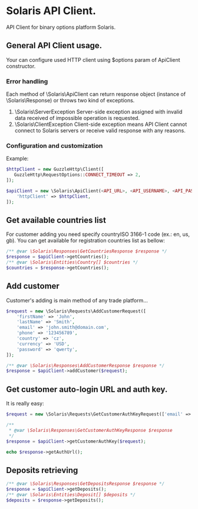 # Solaris API Client.
API Client for binary options platform Solaris.

## General API Client usage.
Your can configure used HTTP client using $options param of ApiClient constructor.

### Error handling

Each method of \Solaris\ApiClient can return response object (instance of \Solaris\Response) or
throws two kind of exceptions.

1. \Solaris\ServerException Server-side exception assigned with invalid data received of impossible operation is requested.
2. \Solaris\ClientException Client-side exception means API Client cannot connect to Solaris servers or receive valid 
response with any reasons.

### Configuration and customization

Example:
```php
$httpClient = new GuzzleHttp\Client([
   GuzzleHttp\RequestOptions::CONNECT_TIMEOUT => 2,
]);

$apiClient = new \Solaris\ApiClient(<API_URL>, <API_USERNAME>, <API_PASSWORD>, [
    'httpClient' => $httpClient,
]);
```

## Get available countries list

For customer adding you need specify countryISO 3166-1 code (ex.: en, us, gb). You can get available for registration
countries list as bellow:

```php
/** @var \Solaris\Responses\GetCountriesResponse $response */
$response = $apiClient->getCountries();
/** @var \Solaris\Entities\Country[] $countries */
$countries = $response->getCountries();
```

## Add customer

Customer's adding is main method of any trade platform...

```php
$request = new \Solaris\Requests\AddCustomerRequest([
    'firstName' => 'John',
    'lastName' => 'Smith',
    'email' => 'john.smith@domain.com',
    'phone' => '123456789',
    'country' => 'cz',
    'currency' => 'USD',
    'password' => 'qwerty',
]);

/** @var \Solaris\Responses\AddCustomerResponse $response */
$response = $apiClient->addCustomer($request);
```

## Get customer auto-login URL and auth key.

It is really easy:

```php
$request = new \Solaris\Requests\GetCustomerAuthKeyRequest(['email' => 'john.smith@domain.com']);

/**
 * @var \Solaris\Responses\GetCustomerAuthKeyResponse $response
 */
$response = $apiClient->getCustomerAuthKey($request);

echo $response->getAuthUrl();
```

## Deposits retrieving

```php
/** @var \Solaris\Responses\GetDepositsResponse $response */
$response = $apiClient->getDeposits();
/** @var \Solaris\Entities\Deposit[] $deposits */
$deposits = $response->getDeposits();
```